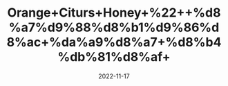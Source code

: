 ---
title: 'Orange+Citurs+Honey+%22++%d8%a7%d9%88%d8%b1%d9%86%d8%ac+%da%a9%d8%a7+%d8%b4%db%81%d8%af+'
date: '2022-11-17' 
metatag: '' 
inventory: '0' 
draft: false 
# meta description 
shortDescripton: ''
description: 'Honey+%22+%d8%b4%db%81%d8%af'
longdescription: ''
tags: ''
brand: ''
subCategory: ''
sellCount: '0'
featured: True
# product Price
price: '500.0'
# Product Short Description
shortDescription: ''
productID: 'CD982F82-2758-ED11-996B-005056B3A416'
type: 'products'
category: 'Honey+%22+%d8%b4%db%81%d8%af' 
thumnailproduct: 'https://eraconnect.blob.core.windows.net/product-images/aminsaddiquidawakhana/68d34b0e-0f00-493b-895f-2a7f8330d0be.webp' 
images:
  - image: 'https://eraconnect.blob.core.windows.net/product-images/aminsaddiquidawakhana/68d34b0e-0f00-493b-895f-2a7f8330d0be.webp'  
Variants:
---